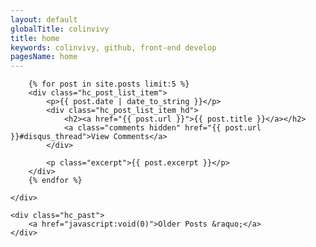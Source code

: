 ```yaml
---
layout: default
globalTitle: colinvivy
title: home
keywords: colinvivy, github, front-end develop
pagesName: home
---
```

<div class="home_cont yyy">
    <div class="hc_post_list">

        {% for post in site.posts limit:5 %}
        <div class="hc_post_list_item">
            <p>{{ post.date | date_to_string }}</p>
            <div class="hc_post_list_item_hd">
                <h2><a href="{{ post.url }}">{{ post.title }}</a></h2>
                <a class="comments hidden" href="{{ post.url }}#disqus_thread">View Comments</a>
            </div>

            <p class="excerpt">{{ post.excerpt }}</p>
        </div>
        {% endfor %}

    </div>

    <div class="hc_past">
        <a href="javascript:void(0)">Older Posts &raquo;</a>
    </div>
</div>

